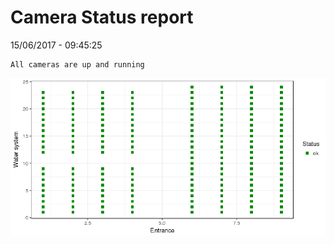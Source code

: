 Camera Status report
================
15/06/2017 - 09:45:25

    All cameras are up and running

![](camreport_files/figure-markdown_github/unnamed-chunk-2-1.png)
